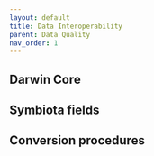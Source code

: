 ```yaml
---
layout: default
title: Data Interoperability
parent: Data Quality
nav_order: 1
---
```


## Darwin Core

## Symbiota fields

## Conversion procedures
